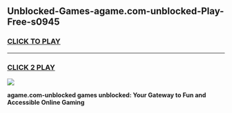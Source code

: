 
## Unblocked-Games-agame.com-unblocked-Play-Free-s0945
<h3>
<a href="https://premium76.site?title=agame.com-unblocked&ref=18A1">CLICK TO PLAY</a></h3>
<hr>

<h3>
<a href="https://premium76.site?title=agame.com-unblocked&ref=18A1">CLICK 2 PLAY</a>
  
</h3>

<a href="https://premium76.site?title=agame.com-unblocked&ref=18A1"><img src="https://clearcache.store/games.png"></a>


**agame.com-unblocked games unblocked: Your Gateway to Fun and Accessible Online Gaming**
